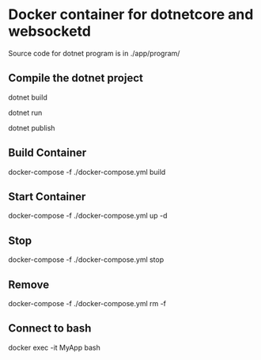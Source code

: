 # Docker container for dotnetcore and websocketd

Source code for dotnet program is in ./app/program/

## Compile the dotnet project

dotnet build

dotnet run

dotnet publish

## Build Container

docker-compose -f ./docker-compose.yml build

## Start Container

docker-compose -f ./docker-compose.yml up -d

## Stop

docker-compose -f ./docker-compose.yml stop

## Remove

docker-compose -f ./docker-compose.yml rm -f

## Connect to bash

docker exec -it MyApp bash
